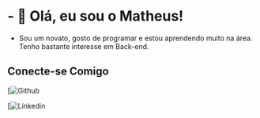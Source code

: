 # - 👋 Olá, eu sou o Matheus!

- Sou um novato, gosto de programar e estou aprendendo muito na área. Tenho bastante interesse em Back-end. 

## Conecte-se Comigo
[![Github](https://github.com/MatheusBack-endDev) 

[![Linkedin](https://www.linkedin.com/in/matheus-markson-485a4125b/) 
